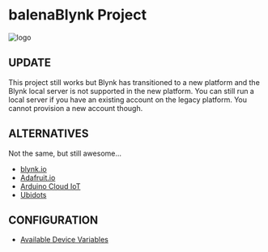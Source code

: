 # balenaBlynk Project
![logo](./images/blynk-balena-logo.png)

## UPDATE
This project still works but Blynk has transitioned to a new platform and the Blynk local server is not supported in the new platform. You can still run a local server if you have an existing account on the legacy platform. You cannot provision a new account though. 

## ALTERNATIVES
Not the same, but still awesome...
* [blynk.io](https://blynk.io/)
* [Adafruit.io](https://io.adafruit.com/)
* [Arduino Cloud IoT](https://docs.arduino.cc/cloud/iot-cloud)
* [Ubidots](https://ubidots.com/)

## CONFIGURATION
* [Available Device Variables](https://github.com/SamEureka/balenaBlynk/blob/main/device_variables.md)

